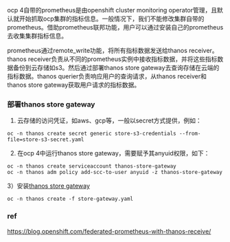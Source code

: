 
ocp 4自带的prometheus是由openshift cluster monitoring operator管理，且默认就开始抓取ocp集群的指标信息。一般情况下，我们不能修改集群自带的prometheus。借助prometheus联邦功能，用户可以通过安装自己的prometheus去收集集群指标信息。


prometheus通过remote_write功能，将所有指标数据发送给thanos receiver。thanos receiver负责从不同的prometheus实例中接收指标数据，并将这些指标数据备份到云存储如s3。然后通过部署thanos store gateway去查询存储在云端的指标数据。thanos querier负责响应用户的查询请求，从thanos receiver和thanos store gateway获取用户请求的指标数据。

### 部署thanos store gateway

1) 云存储的访问凭证，如aws、gcp等，一般以secret方式提供，例如：

```
oc -n thanos create secret generic store-s3-credentials --from-file=store-s3-secret.yaml
```

2) 在ocp 4中运行thanos store gateway，需要赋予其anyuid权限，如下：

```
oc -n thanos create serviceaccount thanos-store-gateway
oc -n thanos adm policy add-scc-to-user anyuid -z thanos-store-gateway
```

3）安装[thanos store gateway](https://raw.githubusercontent.com/mvazquezc/thanos-multicluster/master/store-gateway.yaml)

```
oc -n thanos create -f store-gateway.yaml
```


### ref

https://blog.openshift.com/federated-prometheus-with-thanos-receive/

